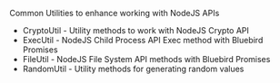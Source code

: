 Common Utilities to enhance working with NodeJS APIs

* CryptoUtil - Utility methods to work with NodeJS Crypto API
* ExecUtil - NodeJS Child Process API Exec method with Bluebird Promises
* FileUtil - NodeJS File System API methods with Bluebird Promises
* RandomUtil - Utility methods for generating random values


